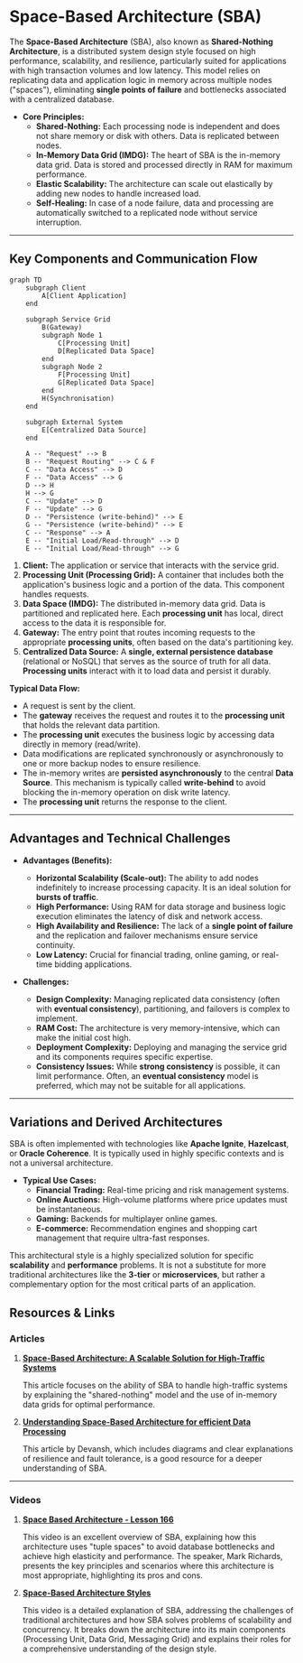# **Space-Based Architecture (SBA)**

The **Space-Based Architecture** (SBA), also known as **Shared-Nothing Architecture**, is a distributed system design style focused on high performance, scalability, and resilience, particularly suited for applications with high transaction volumes and low latency. This model relies on replicating data and application logic in memory across multiple nodes ("spaces"), eliminating **single points of failure** and bottlenecks associated with a centralized database.

* **Core Principles:**
    * **Shared-Nothing:** Each processing node is independent and does not share memory or disk with others. Data is replicated between nodes.
    * **In-Memory Data Grid (IMDG):** The heart of SBA is the in-memory data grid. Data is stored and processed directly in RAM for maximum performance.
    * **Elastic Scalability:** The architecture can scale out elastically by adding new nodes to handle increased load.
    * **Self-Healing:** In case of a node failure, data and processing are automatically switched to a replicated node without service interruption.

---

## **Key Components and Communication Flow**

```mermaid
graph TD
    subgraph Client
        A[Client Application]
    end

    subgraph Service Grid
        B(Gateway)
        subgraph Node 1
            C[Processing Unit]
            D[Replicated Data Space]
        end
        subgraph Node 2
            F[Processing Unit]
            G[Replicated Data Space]
        end
        H(Synchronisation)
    end
    
    subgraph External System
        E[Centralized Data Source]
    end

    A -- "Request" --> B
    B -- "Request Routing" --> C & F
    C -- "Data Access" --> D
    F -- "Data Access" --> G
    D --> H
    H --> G
    C -- "Update" --> D
    F -- "Update" --> G
    D -- "Persistence (write-behind)" --> E
    G -- "Persistence (write-behind)" --> E
    C -- "Response" --> A
    E -- "Initial Load/Read-through" --> D
    E -- "Initial Load/Read-through" --> G
```

1.  **Client:** The application or service that interacts with the service grid.
2.  **Processing Unit (Processing Grid):** A container that includes both the application's business logic and a portion of the data. This component handles requests.
3.  **Data Space (IMDG):** The distributed in-memory data grid. Data is partitioned and replicated here. Each **processing unit** has local, direct access to the data it is responsible for.
4.  **Gateway:** The entry point that routes incoming requests to the appropriate **processing units**, often based on the data's partitioning key.
5.  **Centralized Data Source:** A **single, external persistence database** (relational or NoSQL) that serves as the source of truth for all data. **Processing units** interact with it to load data and persist it durably.

**Typical Data Flow:**
* A request is sent by the client.
* The **gateway** receives the request and routes it to the **processing unit** that holds the relevant data partition.
* The **processing unit** executes the business logic by accessing data directly in memory (read/write).
* Data modifications are replicated synchronously or asynchronously to one or more backup nodes to ensure resilience.
* The in-memory writes are **persisted asynchronously** to the central **Data Source**. This mechanism is typically called **write-behind** to avoid blocking the in-memory operation on disk write latency.
* The **processing unit** returns the response to the client.

---

## **Advantages and Technical Challenges**

* **Advantages (Benefits):**
    * **Horizontal Scalability (Scale-out):** The ability to add nodes indefinitely to increase processing capacity. It is an ideal solution for **bursts of traffic**.
    * **High Performance:** Using RAM for data storage and business logic execution eliminates the latency of disk and network access.
    * **High Availability and Resilience:** The lack of a **single point of failure** and the replication and failover mechanisms ensure service continuity.
    * **Low Latency:** Crucial for financial trading, online gaming, or real-time bidding applications.

* **Challenges:**
    * **Design Complexity:** Managing replicated data consistency (often with **eventual consistency**), partitioning, and failovers is complex to implement.
    * **RAM Cost:** The architecture is very memory-intensive, which can make the initial cost high.
    * **Deployment Complexity:** Deploying and managing the service grid and its components requires specific expertise.
    * **Consistency Issues:** While **strong consistency** is possible, it can limit performance. Often, an **eventual consistency** model is preferred, which may not be suitable for all applications.

---

## **Variations and Derived Architectures**

SBA is often implemented with technologies like **Apache Ignite**, **Hazelcast**, or **Oracle Coherence**. It is typically used in highly specific contexts and is not a universal architecture.

* **Typical Use Cases:**
    * **Financial Trading:** Real-time pricing and risk management systems.
    * **Online Auctions:** High-volume platforms where price updates must be instantaneous.
    * **Gaming:** Backends for multiplayer online games.
    * **E-commerce:** Recommendation engines and shopping cart management that require ultra-fast responses.

This architectural style is a highly specialized solution for specific **scalability** and **performance** problems. It is not a substitute for more traditional architectures like the **3-tier** or **microservices**, but rather a complementary option for the most critical parts of an application.

## **Resources & Links**

### **Articles**

1.  **[Space-Based Architecture: A Scalable Solution for High-Traffic Systems](https://simsonmoses.medium.com/space-based-architecture-a-scalable-solution-for-high-traffic-systems-6c8ad3fa31fb)**
    
    This article focuses on the ability of SBA to handle high-traffic systems by explaining the "shared-nothing" model and the use of in-memory data grids for optimal performance.

2.  **[Understanding Space-Based Architecture for efficient Data Processing](https://machine-learning-made-simple.medium.com/understanding-space-based-architecture-for-efficient-data-processing-68896a42b991)**
    
    This article by Devansh, which includes diagrams and clear explanations of resilience and fault tolerance, is a good resource for a deeper understanding of SBA.

---

### **Videos**

1.  **[Space Based Architecture - Lesson 166](https://www.youtube.com/watch?v=0nXKFwTEQHY)**
    
    This video is an excellent overview of SBA, explaining how this architecture uses "tuple spaces" to avoid database bottlenecks and achieve high elasticity and performance. The speaker, Mark Richards, presents the key principles and scenarios where this architecture is most appropriate, highlighting its pros and cons.

2.  **[Space-Based Architecture Styles](https://www.youtube.com/watch?v=b33qSmRwhgw&t)**
    
    This video is a detailed explanation of SBA, addressing the challenges of traditional architectures and how SBA solves problems of scalability and concurrency. It breaks down the architecture into its main components (Processing Unit, Data Grid, Messaging Grid) and explains their roles for a comprehensive understanding of the design style.